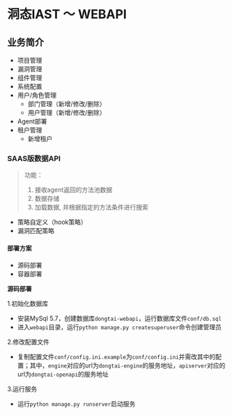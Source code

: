# 洞态IAST ～ WEBAPI

## 业务简介
- 项目管理
- 漏洞管理
- 组件管理
- 系统配置
- 用户/角色管理
    - 部门管理（新增/修改/删除）
    - 用户管理（新增/修改/删除）
- Agent部署
- 租户管理
    - 新增租户


### SAAS版数据API
> 功能：
> 1. 接收agent返回的方法池数据
> 2. 数据存储
> 3. 加载数据, 并根据指定的方法条件进行搜索

- 策略自定义（hook策略）
- 漏洞匹配策略

#### 部署方案
- 源码部署
- 容器部署

**源码部署**

1.初始化数据库

- 安装MySql 5.7，创建数据库`dongtai-webapi`，运行数据库文件`conf/db.sql`
- 进入`webapi`目录，运行`python manage.py createsuperuser`命令创建管理员

2.修改配置文件

- 复制配置文件`conf/config.ini.example`为`conf/config.ini`并需改其中的配置；其中，`engine`对应的url为`dongtai-engine`的服务地址，`apiserver`对应的url为`dongtai-openapi`的服务地址

3.运行服务 

- 运行`python manage.py runserver`启动服务

